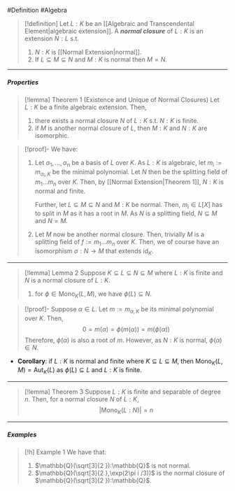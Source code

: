 #Definition #Algebra 

> [!definition]
> Let $L:K$ be an [[Algebraic and Transcendental Element|algebraic extension]]. A ***normal closure*** of $L:K$ is an extension $N:L$ s.t. 
> 1. $N:K$ is [[Normal Extension|normal]].
> 2. If $L\subseteq M\subseteq N$ and $M:K$ is normal then $M=N$.
---
##### Properties
> [!lemma] Theorem 1 (Existence and Unique of Normal Closures)
> Let $L:K$ be a finite algebraic extension. Then, 
> 1. there exists a normal closure $N$ of $L:K$ s.t. $N:K$ is finite.
> 2. if $M$ is another normal closure of $L$, then $M:K$ and $N:K$ are isomorphic.

> [!proof]-
> We have:
> 1. Let $\alpha_{1},\dots,\alpha_{n}$ be a basis of $L$ over $K$. As $L:K$ is algebraic, let $m_{i}:=m_{\alpha_{i},K}$ be the minimal polynomial. Let $N$ then be the splitting field of $m_{1}\dots m_{n}$ over $K$. Then, by [[Normal Extension|Theorem 1]], $N:K$ is normal and finite. 
>    
>    Further, let $L\subseteq M\subseteq N$ and $M:K$ be normal. Then, $m_{i}\in L[X]$ has to split in $M$ as it has a root in $M$. As $N$ is a splitting field, $N\subseteq M$ and $N=M$.
> 2. Let $M$ now be another normal closure. Then, trivially $M$ is a splitting field of $f:=m_{1}\dots m_{n}$ over $K$. Then, we of course have an isomorphism $\sigma:N\to M$ that extends $\text{id}_{K}$. 
---
> [!lemma] Lemma 2
> Suppose $K\subseteq L\subseteq N\subseteq M$ where $L:K$ is finite and $N$ is a normal closure of $L:K$.
> 1. for $\phi\in \text{Mono}_{K}(L,M)$, we have $\phi(L)\subseteq N$.

> [!proof]-
> Suppose $\alpha\in L$. Let $m:=m_{\alpha,K}$ be its minimal polynomial over $K$. Then, $$0=m(\alpha)=\phi(m(\alpha))=m(\phi(\alpha))$$Therefore, $\phi(\alpha)$ is also a root of $m$. However, as $N:K$ is normal, $\phi(\alpha)\in N$.
- **Corollary**: if $L:K$ is normal and finite where $K\subseteq L\subseteq M$, then $\text{Mono}_{K}(L,M)=\text{Aut}_{K}(L)$ as $\phi(L)\subseteq L$ and $L:K$ is finite. 
---
> [!lemma] Theorem 3
> Suppose $L:K$ is finite and separable of degree $n$. Then, for a normal closure $N$ of $L:K$, $$\left| \text{Mono}_{K}(L:N) \right| =n$$
---
##### Examples
> [!h] Example 1
> We have that:
> 1. $\mathbb{Q}(\sqrt[3]{2  }):\mathbb{Q}$ is not normal.
> 2. $\mathbb{Q}(\sqrt[3]{2  },\exp(2\pi i /3))$ is the normal closure of $\mathbb{Q}(\sqrt[3]{2  }):\mathbb{Q}$.